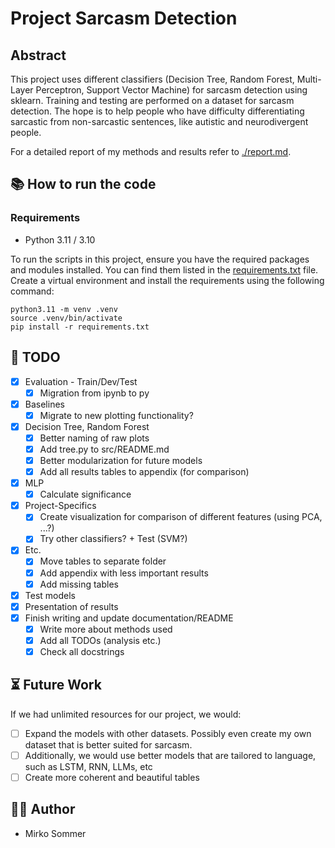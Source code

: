 # Project Sarcasm Detection

## Abstract

This project uses different classifiers (Decision Tree, Random Forest, Multi-Layer Perceptron, Support Vector Machine) for sarcasm detection using sklearn. Training and testing are performed on a dataset for sarcasm detection. The hope is to help people who have difficulty differentiating sarcastic from non-sarcastic sentences, like autistic and neurodivergent people.

For a detailed report of my methods and results refer to [./report.md](./report.md).

## 📚 How to run the code
### Requirements

- Python 3.11 / 3.10

To run the scripts in this project, ensure you have the required packages and modules installed. You can find them listed in the [requirements.txt](requirements.txt) file. Create a virtual environment and install the requirements using the following command:

```
python3.11 -m venv .venv
source .venv/bin/activate
pip install -r requirements.txt
```

## 🚧 TODO
* [x] Evaluation - Train/Dev/Test
    * [x] Migration from ipynb to py
* [x] Baselines
    * [x] Migrate to new plotting functionality?
* [x] Decision Tree, Random Forest
    * [x] Better naming of raw plots
    * [x] Add tree.py to src/README.md
    * [x] Better modularization for future models
    * [x] Add all results tables to appendix (for comparison)
* [x] MLP
    * [x] Calculate significance
* [x] Project-Specifics
    * [x] Create visualization for comparison of different features (using PCA, ...?)
    * [x] Try other classifiers? + Test (SVM?)
* [x] Etc.
    * [x] Move tables to separate folder
    * [x] Add appendix with less important results
    * [x] Add missing tables
* [x] Test models
* [x] Presentation of results
* [x] Finish writing and update documentation/README
    * [x] Write more about methods used
    * [x] Add all TODOs (analysis etc.)
    * [x] Check all docstrings

## ⏳ Future Work

If we had unlimited resources for our project, we would: 
* [ ] Expand the models with other datasets. Possibly even create my own dataset that is better suited for sarcasm.
* [ ] Additionally, we would use better models that are tailored to language, such as LSTM, RNN, LLMs, etc
* [ ] Create more coherent and beautiful tables

## 💁‍♂️ Author

* Mirko Sommer 
